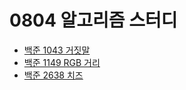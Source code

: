 # 0804 알고리즘 스터디

- [백준 1043 거짓말](https://www.acmicpc.net/problem/1043)
- [백준 1149 RGB 거리](https://www.acmicpc.net/problem/1149)
- [백준 2638 치즈](https://www.acmicpc.net/problem/2638)
